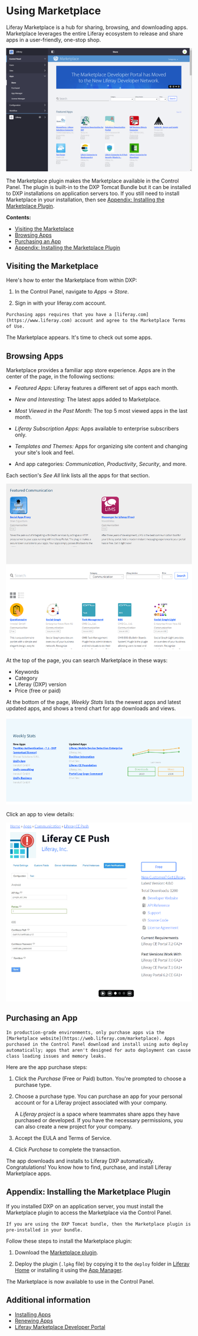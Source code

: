 # Using Marketplace

Liferay Marketplace is a hub for sharing, browsing, and downloading apps. Marketplace leverages the entire Liferay ecosystem to release and share apps in a user-friendly, one-stop shop.

![The Liferay Marketplace home page highlights new apps, lists apps by categories, and has search.](./using-marketplace/images/01.png)

The Marketplace plugin makes the Marketplace available in the Control Panel. The plugin is built-in to the DXP Tomcat Bundle but it can be installed to DXP installations on application servers too. If you still need to install Marketplace in your installation, then see [Appendix: Installing the Marketplace Plugin](#appendix-installing-the-marketplace-plugin).

**Contents:**

- [Visiting the Marketplace](#visiting-the-marketplace)
- [Browsing Apps](#browsing-apps)
- [Purchasing an App](#purchasing-an-app)
- [Appendix: Installing the Marketplace Plugin](#appendix-installing-the-marketplace-plugin)

## Visiting the Marketplace

Here's how to enter the Marketplace from within DXP:

1. In the Control Panel, navigate to _Apps_ &rarr; _Store_.

1. Sign in with your liferay.com account.

```{important}
Purchasing apps requires that you have a [liferay.com](https://www.liferay.com) account and agree to the Marketplace Terms of Use.
```

The Marketplace appears. It's time to check out some apps.

## Browsing Apps

Marketplace provides a familiar app store experience. Apps are in the center of the page, in the following sections:

* _Featured Apps:_ Liferay features a different set of apps each month.

* _New and Interesting:_ The latest apps added to Marketplace.

* _Most Viewed in the Past Month:_ The top 5 most viewed apps in the last month.

* _Liferay Subscription Apps:_ Apps available to enterprise subscribers only.

* _Templates and Themes:_ Apps for organizing site content and changing your site's look and feel.

* And app categories: _Communication_, _Productivity_, _Security_, and more.

Each section's _See All_ link lists all the apps for that section.

![Each app category page, such as the Communication app page, lists the apps published to that category.](./using-marketplace/images/02.png)

At the top of the page, you can search Marketplace in these ways:

* Keywords
* Category
* Liferay (DXP) version
* Price (free or paid)

At the bottom of the page, _Weekly Stats_ lists the newest apps and latest updated apps, and shows a trend chart for app downloads and views.

![Weekly stats shows lists new apps, app updates, and Marketplace activity trends.](./using-marketplace/images/03.png)

Click an app to view details:

![Click an app to see screenshots and app details.](./using-marketplace/images/04.png)

## Purchasing an App

```{warning}
In production-grade environments, only purchase apps via the [Marketplace website](https://web.liferay.com/marketplace). Apps purchased in the Control Panel download and install using auto deploy automatically; apps that aren't designed for auto deployment can cause class loading issues and memory leaks.
```

Here are the app purchase steps:

1. Click the _Purchase_ (Free or Paid) button. You're prompted to choose a purchase type.

1. Choose a purchase type. You can purchase an app for your personal account or for a Liferay project associated with your company.

    A _Liferay project_ is a space where teammates share apps they have purchased or developed. If you have the necessary permissions, you can also create a new project for your company.

1. Accept the EULA and Terms of Service.

1. Click _Purchase_ to complete the transaction.

The app downloads and installs to Liferay DXP automatically. Congratulations! You know how to find, purchase, and install Liferay Marketplace apps.

## Appendix: Installing the Marketplace Plugin

If you installed DXP on an application server, you must install the Marketplace plugin to access the Marketplace via the Control Panel.

```{note}
If you are using the DXP Tomcat bundle, then the Marketplace plugin is pre-installed in your bundle.
```

Follow these steps to install the Marketplace plugin:

1. Download the [Marketplace plugin](https://www.liferay.com/marketplace/download).

2. Deploy the plugin (`.lpkg` file) by copying it to the `deploy` folder in [Liferay Home](../../../installation-and-upgrades/reference/liferay-home.md) or installing it using the [App Manager](./managing-apps/using-the-app-manager.md).

The Marketplace is now available to use in the Control Panel.

## Additional information

* [Installing Apps](./installing-apps.md)
* [Renewing Apps](./managing-apps/renewing-apps.md)
* [Liferay Marketplace Developer Portal](https://marketplace.liferay.dev/)